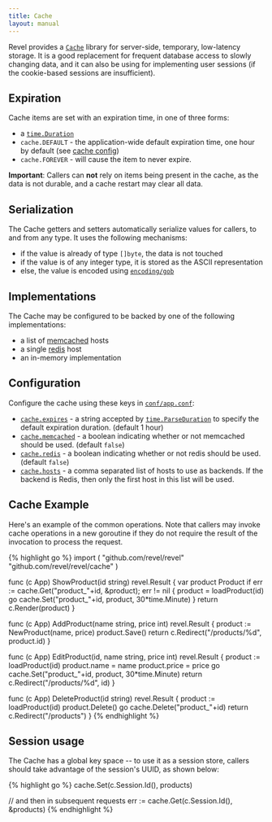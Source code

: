 ```yaml
---
title: Cache
layout: manual
---
```


Revel provides a [`Cache`](http://godoc.org/github.com/revel/revel/cache#Cache) library for server-side, temporary, low-latency
storage.  It is a good replacement for frequent database access to slowly
changing data, and it can also be using for implementing user sessions (if the
cookie-based sessions are insufficient).


## Expiration

Cache items are set with an expiration time, in one of three forms:

* a [`time.Duration`](http://golang.org/pkg/time/#Duration)
* `cache.DEFAULT` - the application-wide default expiration time, one hour by default (see [cache config](appconf.html#cache))
* `cache.FOREVER` - will cause the item to never expire.

<div class="alert alert-info"><b>Important</b>: Callers can <b>not</b> rely on items being present in the cache, as
  the data is not durable, and a cache restart may clear all data.</div>

## Serialization

The Cache getters and setters automatically serialize values for callers, to
and from any type.  It uses the following mechanisms:

* if the value is already of type `[]byte`, the data is not touched
* if the value is of any integer type, it is stored as the ASCII representation
* else, the value is encoded using [`encoding/gob`](http://golang.org/pkg/encoding/gob/)

## Implementations

The Cache may be configured to be backed by one of the following implementations:

* a list of [memcached](http://memcached.org/) hosts
* a single [redis](http://redis.io) host
* an in-memory implementation

## Configuration

Configure the cache using these keys in [`conf/app.conf`](appconf.html):

* [`cache.expires`](appconf.html#cacheexpires) - a string accepted by
  [`time.ParseDuration`](http://golang.org/pkg/time/#ParseDuration) to specify
  the default expiration duration.  (default 1 hour)
* [`cache.memcached`](appconf.html#cachememcached) - a boolean indicating whether or not memcached should be
  used. (default `false`)
* [`cache.redis`](appconf.html#cacheredis) - a boolean indicating whether or not redis should be
  used. (default `false`)
* [`cache.hosts`](appconf.html#cachehosts) - a comma separated list of hosts to use as backends.  If the backend is Redis,
  then only the first host in this list will be used.

## Cache Example

Here's an example of the common operations.  Note that callers may invoke cache
operations in a new goroutine if they do not require the result of the
invocation to process the request.

{% highlight go %}
import (
	"github.com/revel/revel"
	"github.com/revel/revel/cache"
)

func (c App) ShowProduct(id string) revel.Result {
	var product Product
	if err := cache.Get("product_"+id, &amp;product); err != nil {
	    product = loadProduct(id)
	    go cache.Set("product_"+id, product, 30*time.Minute)
	}
	return c.Render(product)
}

func (c App) AddProduct(name string, price int) revel.Result {
	product := NewProduct(name, price)
	product.Save()
	return c.Redirect("/products/%d", product.id)
}

func (c App) EditProduct(id, name string, price int) revel.Result {
	product := loadProduct(id)
	product.name = name
	product.price = price
	go cache.Set("product_"+id, product, 30*time.Minute)
	return c.Redirect("/products/%d", id)
}

func (c App) DeleteProduct(id string) revel.Result {
	product := loadProduct(id)
	product.Delete()
	go cache.Delete("product_"+id)
	return c.Redirect("/products")
}
{% endhighlight %}

## Session usage

The Cache has a global key space -- to use it as a session store, callers should
take advantage of the session's UUID, as shown below:

{% highlight go %}
cache.Set(c.Session.Id(), products)

// and then in subsequent requests
err := cache.Get(c.Session.Id(), &amp;products)
{% endhighlight %}


